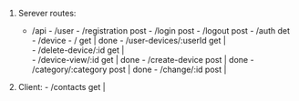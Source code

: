 1)  Serever routes:
     - /api
               - /user
                         - /registration               post
                         - /login                      post
                         - /logout                     post
                         - /auth                       det
               - /device
                         - /                           get       |    done
                         - /user-devices/:userId       get       |    
                         - /delete-device/:id          get       |    
                         - /device-view/:id            get       |    done
                         - /create-device              post      |    done
                         - /category/:category         post      |    done
                         - /change/:id                 post      |    

2) Client:
               - /contacts                   get       |


